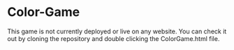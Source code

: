 # Color-Game

This game is not currently deployed or live on any website. You can check it out by cloning the repository and double clicking the ColorGame.html file.
